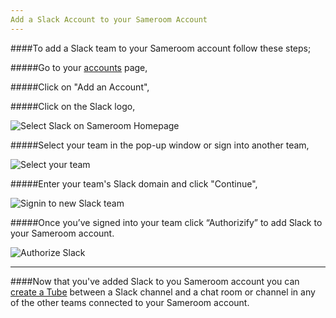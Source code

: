 ```yaml
---
Add a Slack Account to your Sameroom Account
---
```


####To add a Slack team to your Sameroom account follow these steps;

#####Go to your <a href="https://sameroom.io/accounts/" target="_blank">accounts</a> page,

#####Click on "Add an Account",

#####Click on the Slack logo,

![Select Slack on Sameroom Homepage](https://in.kato.im/c8e64565780f6a93e7b78d70bba93f0e185d0c87199736f14f961fea3d7ed5f8/Sameroom%20Select%20Slack.png)


#####Select your team in the pop-up window or sign into another team,

![Select your team](https://in.kato.im/240cbcbb342402312fa7151b4bd2e675c6e382bfcfd53d0fc237fff2ea31ede/Sameroom%20Select%20Slack%20Team%20copy.png)


#####Enter your team's Slack domain and click "Continue",

![Signin to new Slack team](https://in.kato.im/94113cdefdeab86c7efc52184afcb4a1433708dc46bec82ad8860cff679aa51/Sameroom%20Sign%20In%20Slack.png)


#####Once you’ve signed into your team click “Authorizify” to add Slack to your Sameroom account.

![Authorize Slack](https://in.kato.im/87ae75b3e8b55eb5a119eaa24ec391de561c3869bdb3855a8c9a71bcba5cb155/Sameroom%20Authorize%20Slack%20copy.png)

---

####Now that you've added Slack to you Sameroom account you can [create a Tube](/getting-started/en/tubes-portals/tubes) between a Slack channel and a chat room or channel in any of the other teams connected to your Sameroom account.
